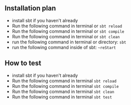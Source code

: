 ## Installation plan
- install sbt if you haven't already
- Run the following command in terminal or `sbt reload`
- Run the following command in terminal or `sbt compile` 
- Run the following command in terminal or `sbt clean` 
- run the following command in terminal or directory: `sbt`
- run the following command inside of sbt: `~reStart`

## How to test
- install sbt if you haven't already
- Run the following command in terminal `sbt reload`
- Run the following command in terminal `sbt compile`
- Run the following command in terminal `sbt clean`
- Run the following command in terminal `sbt test`